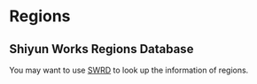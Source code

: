 # Regions

## Shiyun Works Regions Database

You may want to use [SWRD](https://region.shiyun.org) to look up the information of regions.
